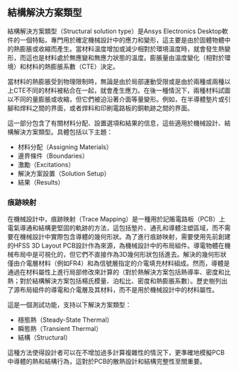 結構解決方案類型
---


結構解決方案類型（Structural solution type）是Ansys Electronics Desktop軟件的一個特點，專門用於確定機械設計中的應力和變形，這主要是由於固體物體中的熱膨脹或收縮而產生。當材料溫度增加或減少相對於環境溫度時，就會發生熱變形，而這也是材料處於無應變和無應力狀態的溫度。膨脹量由溫度變化（相對於環境）和材料的熱膨脹系數（CTE）決定。

當材料的熱膨脹受到物理限制時，無論是由於局部運動受限或是由於兩種或兩種以上CTE不同的材料被粘合在一起，就會產生應力。在後一種情況下，兩種材料試圖以不同的量膨脹或收縮，但它們被迫沿著介面等量變形。例如，在半導體墊片或引腳和焊料之間的界面，或者焊料和印刷電路板的銅軌跡之間的界面。

這一部分包含了有關材料分配、設置選項和結果的信息，這些適用於機械設計、結構解決方案類型。具體包括以下主題：
- 材料分配（Assigning Materials）
- 邊界條件（Boundaries）
- 激勵（Excitations）
- 解決方案設置（Solution Setup）
- 結果（Results）

### 痕跡映射

在機械設計中，痕跡映射（Trace Mapping）是一種用於記賬電路板（PCB）上電氣導通和結構更堅固的軌跡的方法，這包括墊片、通孔和導體注塑區域，而不需要在機械設計中實際包含導體的幾何形狀。為了進行痕跡映射，需要使用先前創建的HFSS 3D Layout PCB設計作為來源，為機械設計中的布局組件。導電物體在機械布局中是可視化的，但它們不直接作為3D幾何形狀包括進去。解決的幾何形狀僅由介電層材料（例如FR4）和為信號層指定的介電填充材料組成。然而，導體是通過在材料屬性上進行局部修改來計算的（對於熱解決方案包括熱導率、密度和比熱；對於結構解決方案包括楊氏模量、泊松比、密度和熱膨脹系數）。歷史樹列出了源布局組件的導電和介電層及其材料，而不是用於機械設計中的材料屬性。

這是一個測試功能，支持以下解決方案類型：
- 穩態熱（Steady-State Thermal）
- 瞬態熱（Transient Thermal）
- 結構（Structural）

這種方法使得設計者可以在不增加過多計算複雜性的情況下，更準確地模擬PCB中導體的熱和結構行為，這對於PCB的散熱設計和結構完整性至關重要。